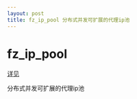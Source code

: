 ```yaml
---
layout: post
title: fz_ip_pool 分布式并发可扩展的代理ip池
---
```


# fz_ip_pool
[详见](https://github.com/superonesfazai/fz_ip_pool)

分布式并发可扩展的代理ip池

